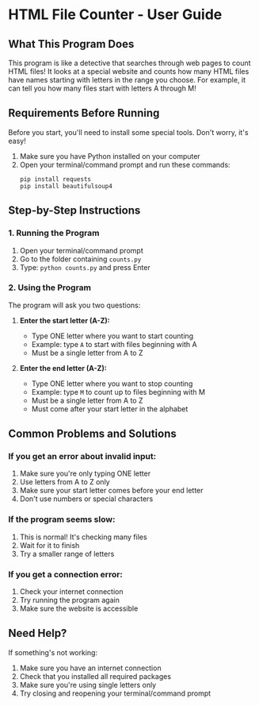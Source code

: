 # HTML File Counter - User Guide

## What This Program Does
This program is like a detective that searches through web pages to count HTML files! It looks at a special website and counts how many HTML files have names starting with letters in the range you choose. For example, it can tell you how many files start with letters A through M!

## Requirements Before Running
Before you start, you'll need to install some special tools. Don't worry, it's easy!

1. Make sure you have Python installed on your computer
2. Open your terminal/command prompt and run these commands:
   ```
   pip install requests
   pip install beautifulsoup4
   ```

## Step-by-Step Instructions

### 1. Running the Program
1. Open your terminal/command prompt
2. Go to the folder containing `counts.py`
3. Type: `python counts.py` and press Enter

### 2. Using the Program
The program will ask you two questions:

1. **Enter the start letter (A-Z):**
   - Type ONE letter where you want to start counting
   - Example: type `A` to start with files beginning with A
   - Must be a single letter from A to Z

2. **Enter the end letter (A-Z):**
   - Type ONE letter where you want to stop counting
   - Example: type `M` to count up to files beginning with M
   - Must be a single letter from A to Z
   - Must come after your start letter in the alphabet

## Common Problems and Solutions

### If you get an error about invalid input:
1. Make sure you're only typing ONE letter
2. Use letters from A to Z only
3. Make sure your start letter comes before your end letter
4. Don't use numbers or special characters

### If the program seems slow:
1. This is normal! It's checking many files
2. Wait for it to finish
3. Try a smaller range of letters

### If you get a connection error:
1. Check your internet connection
2. Try running the program again
3. Make sure the website is accessible

## Need Help?
If something's not working:
1. Make sure you have an internet connection
2. Check that you installed all required packages
3. Make sure you're using single letters only
4. Try closing and reopening your terminal/command prompt

